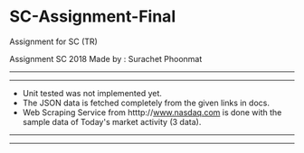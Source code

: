 # SC-Assignment-Final
Assignment for SC (TR)

Assignment SC 2018
Made by : Surachet Phoonmat 

*******************************************************************************************************************

*******************************************************************************************************************

- Unit tested was not implemented yet.
- The JSON data is fetched completely from the given links in docs.
- Web Scraping Service from htttp://www.nasdaq.com is done with the sample data of Today's market activity (3 data).

*******************************************************************************************************************

*******************************************************************************************************************
